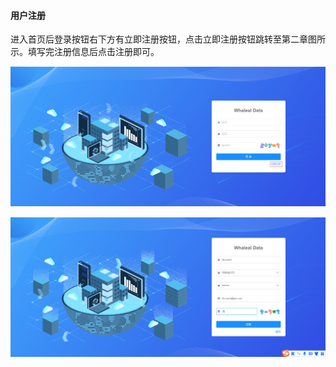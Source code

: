 

#### 			用户注册

​	进入首页后登录按钮右下方有立即注册按钮，点击立即注册按钮跳转至第二章图所示。填写完注册信息后点击注册即可。

![image-20230621115421937](../images/image-20230621115421937.png)

![image-20230621115335835](../images/image-20230621115335835.png)

